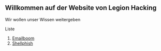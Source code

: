 ## Willkommen auf der Website von Legion Hacking

Wir wollen unser Wissen weitergeben 

Liste
1. [Emailboom](/Emailboom.md/)
2. [Shellphish](/Shellphish.md/)
